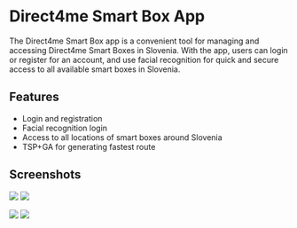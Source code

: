 
# Direct4me Smart Box App
The Direct4me Smart Box app is a convenient tool for managing and accessing Direct4me Smart Boxes in Slovenia. With the app, users can login or register for an account, and use facial recognition for quick and secure access to all available smart boxes in Slovenia.

## Features
- Login and registration
- Facial recognition login
- Access to all locations of smart boxes around Slovenia
- TSP+GA for generating fastest route

## Screenshots

<img src="https://user-images.githubusercontent.com/63784386/214121408-9d1256c7-9048-4824-8530-174e7a1c0d62.jpg">  <img src="https://user-images.githubusercontent.com/63784386/214121529-07b35850-0050-442a-99ac-9ffd027ec243.jpg"> 


<img src="https://user-images.githubusercontent.com/63784386/214121557-f3389e8f-c83b-49e0-8654-9169b3b92f4f.jpg"> <img src="https://user-images.githubusercontent.com/63784386/214121589-73228596-6adf-43f4-b644-8eb9517e24fd.jpg"> 




